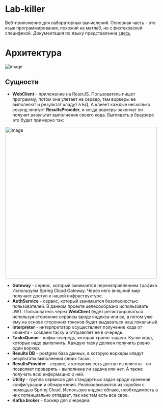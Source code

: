 # Lab-killer

Веб-приложение для лабораторных вычислений.
Основная часть - это язык программирования, похожий на матлаб, но с физтеховской спецификой.
Документация по языку представленна [здесь](https://github.com/timattt/TypeThree/blob/master/manual.pdf)

# Архитектура

![image](https://github.com/timattt/TypeThree/assets/25401699/e0ee4363-ed55-4f46-b2ba-ab34cd8db1dd)

## Сущности

* **WebClient** - приложение на ReactJS. Пользователь пишет программу, потом она улетает на сервер, там воркеры ее выполняют и результат кладут в БД. А клиент каждые несколько секунд пингует **ResultsProvider**, и когда воркеры закончат он получит результат выполнения своего кода. Выглядеть в браузере это будет примерно так:
<img width="493" alt="image" src="https://github.com/timattt/TypeThree/assets/25401699/7d43d245-ab3e-4978-80a1-c1c6155e22d4">

* **Gateway** - сервис, который занимается перенаправлением трафика. Используем Spring Cloud Gateway. Через него внешний мир получает доступ к нашей инфраструктуре.
* **AuthService** - сервис, который занимается безопасностью пользователей. В данном проекте целесообразно использовать JWT. Пользователь через **WebClient** будет регистрироваться используя сторонние сервисы вроде яндекса или вк, а потом уже ему на основе сторонних токенов будет выдаваться наш локальный.
* **Interpreter** - интерпретатор осуществляет получение кода от клиента - создаем таску и отправляет ее в очередь.
* **TasksQueue** - кафка-очередь, которая хранит задачи. Куски кода, которые надо выполнить. Каждую таску должен получить ровно один воркер.
* **Results DB** - postgres база данных, в которую воркеры кладут результаты выполнения своих тасок.
* **ResultsProvider** - сервис, к которому есть доступ из клиента - он позволяет проверять - выполнена ли задача или нет. А также получать всю информацию о ней.
* **Utility** - группа сервисов для стандартных задач вроде хранения конфигурации и обнаружения. Реализовываются из коробки с помощью Spring Cloud. Использую яндекс облако, необходимость в них потенциально отпадает, так как там есть все свое.
* **Kafka broker** - брокер для очередей.
